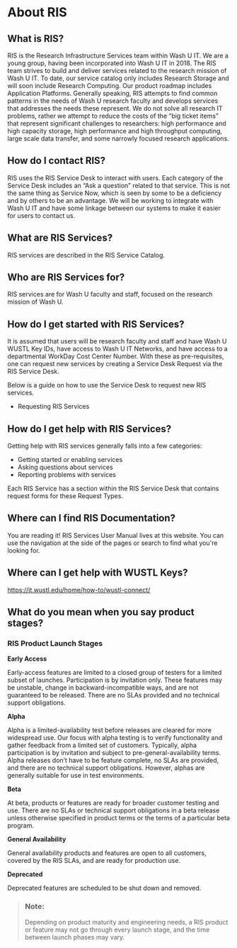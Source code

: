 # About RIS

## What is RIS?

RIS is the Research Infrastructure Services team within Wash U IT. We are a young group, 
having been incorporated into Wash U IT in 2018. The RIS team strives to build and deliver 
services related to the research mission of Wash U IT. To date, our service catalog only 
includes Research Storage and will soon include Research Computing. Our product roadmap 
includes Application Platforms. Generally speaking, RIS attempts to find common patterns 
in the needs of Wash U research faculty and develops services that addresses the needs 
these represent. We do not solve all research IT problems, rather we attempt to reduce the 
costs of the “big ticket items” that represent significant challenges to researchers: high 
performance and high capacity storage, high performance and high throughput computing, large 
scale data transfer, and some narrowly focused research applications.

## How do I contact RIS?

RIS uses the RIS Service Desk to interact with users. Each category of the Service Desk 
includes an “Ask a question” related to that service. This is not the same thing as Service 
Now, which is seen by some to be a deficiency and by others to be an advantage. We will be 
working to integrate with Wash U IT and have some linkage between our systems to make it 
easier for users to contact us.

## What are RIS Services?

RIS services are described in the RIS Service Catalog.

## Who are RIS Services for?

RIS services are for Wash U faculty and staff, focused on the research mission of Wash U.

## How do I get started with RIS Services?

It is assumed that users will be research faculty and staff and have Wash U WUSTL Key IDs, have 
access to Wash U IT Networks, and have access to a departmental WorkDay Cost Center Number. With 
these as pre-requisites, one can request new services by creating a Service Desk Request via the 
RIS Service Desk.

Below is a guide on how to use the Service Desk to request new RIS services.
- Requesting RIS Services

## How do I get help with RIS Services?

Getting help with RIS services generally falls into a few categories:
- Getting started or enabling services
- Asking questions about services
- Reporting problems with services

Each RIS Service has a section within the RIS Service Desk that contains request forms for these 
Request Types.

## Where can I find RIS Documentation?

You are reading it! RIS Services User Manual lives at this website. You can use the navigation at
the side of the pages or search to find what you're looking for.

## Where can I get help with WUSTL Keys?

https://it.wustl.edu/home/how-to/wustl-connect/

## What do you mean when you say product stages?

### RIS Product Launch Stages

**Early Access**

Early-access features are limited to a closed group of testers for a limited subset of launches. 
Participation is by invitation only. These features may be unstable, change in backward-incompatible 
ways, and are not guaranteed to be released. There are no SLAs provided and no technical support 
obligations.

**Alpha**

Alpha is a limited-availability test before releases are cleared for more widespread use. Our focus 
with alpha testing is to verify functionality and gather feedback from a limited set of customers. 
Typically, alpha participation is by invitation and subject to pre-general-availability terms. Alpha 
releases don’t have to be feature complete, no SLAs are provided, and there are no technical support 
obligations. However, alphas are generally suitable for use in test environments.

**Beta**

At beta, products or features are ready for broader customer testing and use. There are no SLAs or 
technical support obligations in a beta release unless otherwise specified in product terms or the 
terms of a particular beta program.

**General Availability**

General availability products and features are open to all customers, covered by the RIS SLAs, and 
are ready for production use.

**Deprecated**

Deprecated features are scheduled to be shut down and removed.

> ### Note:
> 
> Depending on product maturity and engineering needs, a RIS product or feature may not go through
> every launch stage, and the time between launch phases may vary.
